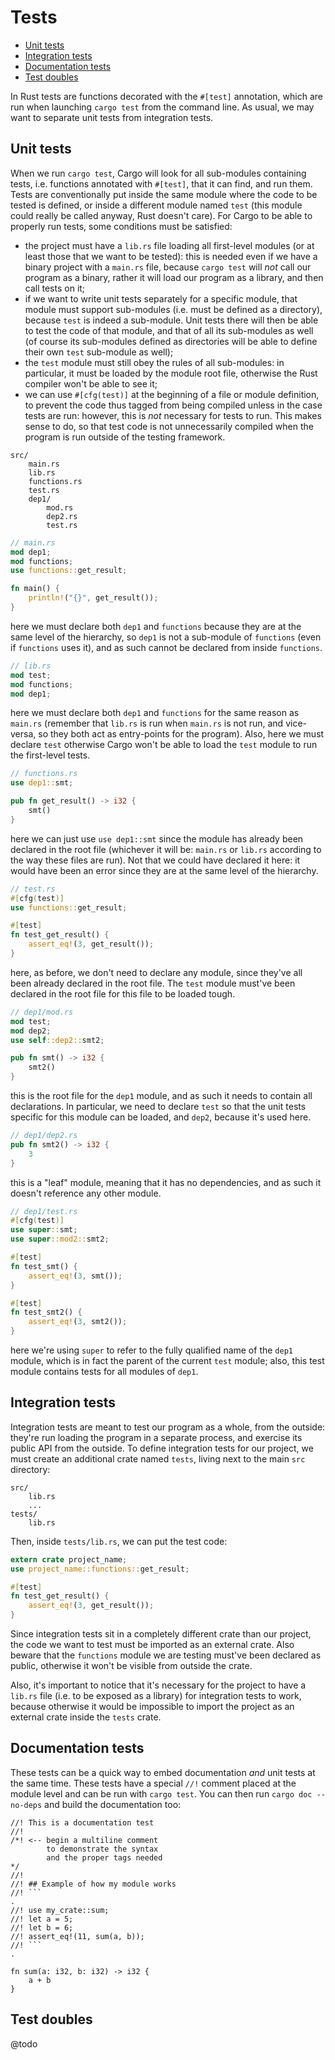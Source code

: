 # Tests

- [Unit tests](#unit-tests)
- [Integration tests](#integration-tests)
- [Documentation tests](#documentation-tests)
- [Test doubles](#test-doubles)

In Rust tests are functions decorated with the `#[test]` annotation, which are run when launching `cargo test` from the command line. As usual, we may want to separate unit tests from integration tests.


## Unit tests

When we run `cargo test`, Cargo will look for all sub-modules containing tests, i.e. functions annotated with `#[test]`, that it can find, and run them. Tests are conventionally put inside the same module where the code to be tested is defined, or inside a different module named `test` (this module could really be called anyway, Rust doesn't care). For Cargo to be able to properly run tests, some conditions must be satisfied:
- the project must have a `lib.rs` file loading all first-level modules (or at least those that we want to be tested): this is needed even if we have a binary project with a `main.rs` file, because `cargo test` will *not* call our program as a binary, rather it will load our program as a library, and then call tests on it;
- if we want to write unit tests separately for a specific module, that module must support sub-modules (i.e. must be defined as a directory), because `test` is indeed a sub-module. Unit tests there will then be able to test the code of that module, and that of all its sub-modules as well (of course its sub-modules defined as directories will be able to define their own `test` sub-module as well);
- the `test` module must still obey the rules of all sub-modules: in particular, it must be loaded by the module root file, otherwise the Rust compiler won't be able to see it;
- we can use `#[cfg(test)]` at the beginning of a file or module definition, to prevent the code thus tagged from being compiled unless in the case tests are run: however, this is *not* necessary for tests to run. This makes sense to do, so that test code is not unnecessarily compiled when the program is run outside of the testing framework.
```
src/
    main.rs
    lib.rs
    functions.rs
    test.rs
    dep1/
        mod.rs
        dep2.rs
        test.rs
```
```rust
// main.rs
mod dep1;
mod functions;
use functions::get_result;

fn main() {
    println!("{}", get_result());
}
```

here we must declare both `dep1` and `functions` because they are at the same level of the hierarchy, so `dep1` is not a sub-module of `functions` (even if `functions` uses it), and as such cannot be declared from inside `functions`.

```rust
// lib.rs
mod test;
mod functions;
mod dep1;
```

here we must declare both `dep1` and `functions` for the same reason as `main.rs` (remember that `lib.rs` is run when `main.rs` is not run, and vice-versa, so they both act as entry-points for the program). Also, here we must declare `test` otherwise Cargo won't be able to load the `test` module to run the first-level tests.
```rust
// functions.rs
use dep1::smt;

pub fn get_result() -> i32 {
    smt()
}
```

here we can just use `use dep1::smt` since the module has already been declared in the root file (whichever it will be: `main.rs` or `lib.rs` according to the way these files are run). Not that we could have declared it here: it would have been an error since they are at the same level of the hierarchy.
```rust
// test.rs
#[cfg(test)]
use functions::get_result;

#[test]
fn test_get_result() {
    assert_eq!(3, get_result());
}
```

here, as before, we don't need to declare any module, since they've all been already declared in the root file. The `test` module must've been declared in the root file for this file to be loaded tough.
```rust
// dep1/mod.rs
mod test;
mod dep2;
use self::dep2::smt2;

pub fn smt() -> i32 {
    smt2()
}
```

this is the root file for the `dep1` module, and as such it needs to contain all declarations. In particular, we need to declare `test` so that the unit tests specific for this module can be loaded, and `dep2`, because it's used here.
```rust
// dep1/dep2.rs
pub fn smt2() -> i32 {
    3
}
```

this is a "leaf" module, meaning that it has no dependencies, and as such it doesn't reference any other module.
```rust
// dep1/test.rs
#[cfg(test)]
use super::smt;
use super::mod2::smt2;

#[test]
fn test_smt() {
    assert_eq!(3, smt());
}

#[test]
fn test_smt2() {
    assert_eq!(3, smt2());
}
```

here we're using `super` to refer to the fully qualified name of the `dep1` module, which is in fact the parent of the current `test` module; also, this test module contains tests for all modules of `dep1`.


## Integration tests

Integration tests are meant to test our program as a whole, from the outside: they're run loading the program in a separate process, and exercise its public API from the outside. To define integration tests for our project, we must create an additional crate named `tests`, living next to the main `src` directory:
```
src/
    lib.rs
    ...
tests/
    lib.rs
```

Then, inside `tests/lib.rs`, we can put the test code:
```rust
extern crate project_name;
use project_name::functions::get_result;

#[test]
fn test_get_result() {
    assert_eq!(3, get_result());
}
```

Since integration tests sit in a completely different crate than our project, the code we want to test must be imported as an external crate. Also beware that the `functions` module we are testing must've been declared as public, otherwise it won't be visible from outside the crate.

Also, it's important to notice that it's necessary for the project to have a `lib.rs` file (i.e. to be exposed as a library) for integration tests to work, because otherwise it would be impossible to import the project as an external crate inside the `tests` crate.


## Documentation tests

These tests can be a quick way to embed documentation *and* unit tests at the same time.
These tests have a special `//!` comment placed at the module level and can be run with `cargo test`.
You can then run `cargo doc --no-deps` and build the documentation too:

```
//! This is a documentation test
//!
/*! <-- begin a multiline comment
        to demonstrate the syntax
        and the proper tags needed
*/
//!
//! ## Example of how my module works
//! ```                                                               .
//! use my_crate::sum;
//! let a = 5;
//! let b = 6;
//! assert_eq!(11, sum(a, b));
//! ```                                                               .

fn sum(a: i32, b: i32) -> i32 {
    a + b
}
```

## Test doubles
@todo
